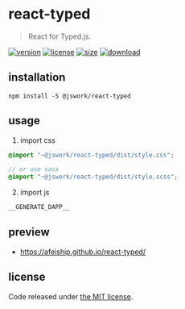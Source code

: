 # react-typed
> React for Typed.js.

[![version][version-image]][version-url]
[![license][license-image]][license-url]
[![size][size-image]][size-url]
[![download][download-image]][download-url]

## installation
```shell
npm install -S @jswork/react-typed
```

## usage
1. import css
  ```scss
  @import "~@jswork/react-typed/dist/style.css";

  // or use sass
  @import "~@jswork/react-typed/dist/style.scss";
  ```
2. import js
  ```js
__GENERATE_DAPP__
  ```

## preview
- https://afeiship.github.io/react-typed/

## license
Code released under [the MIT license](https://github.com/afeiship/react-typed/blob/master/LICENSE.txt).

[version-image]: https://img.shields.io/npm/v/@jswork/react-typed
[version-url]: https://npmjs.org/package/@jswork/react-typed

[license-image]: https://img.shields.io/npm/l/@jswork/react-typed
[license-url]: https://github.com/afeiship/react-typed/blob/master/LICENSE.txt

[size-image]: https://img.shields.io/bundlephobia/minzip/@jswork/react-typed
[size-url]: https://github.com/afeiship/react-typed/blob/master/dist/react-typed.min.js

[download-image]: https://img.shields.io/npm/dm/@jswork/react-typed
[download-url]: https://www.npmjs.com/package/@jswork/react-typed
